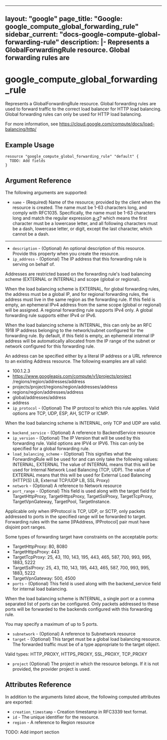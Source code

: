 <!---
 ----------------------------------------------------------------------------

     ***     AUTO GENERATED CODE    ***    AUTO GENERATED CODE     ***

 ----------------------------------------------------------------------------

     This file is automatically generated by terraform-codegen and manual
     changes will be clobbered when the file is regenerated.

     Please read more about how to change this file in README.md and
     CONTRIBUTING.md located at the root of this package.

 ----------------------------------------------------------------------------
--->
---
layout: "google"
page_title: "Google: google_compute_global_forwarding_rule"
sidebar_current: "docs-google-compute-global-forwarding-rule"
description: |-
  Represents a GlobalForwardingRule resource. Global forwarding rules are
---

# google\_compute\_global\_forwarding\_rule

Represents a GlobalForwardingRule resource. Global forwarding rules are
used to forward traffic to the correct load balancer for HTTP load
balancing. Global forwarding rules can only be used for HTTP load
balancing.

For more information, see
https://cloud.google.com/compute/docs/load-balancing/http/


## Example Usage

```hcl
resource "google_compute_global_forwarding_rule" "default" {
  TODO: Add fields
}
```

## Argument Reference

The following arguments are supported:

* `name` -
  (Required)
  Name of the resource; provided by the client when the resource is
created. The name must be 1-63 characters long, and comply with
RFC1035. Specifically, the name must be 1-63 characters long and match
the regular expression [a-z]([-a-z0-9]*[a-z0-9])? which means the
first character must be a lowercase letter, and all following
characters must be a dash, lowercase letter, or digit, except the last
character, which cannot be a dash.



- - -

* `description` -
  (Optional)
  An optional description of this resource. Provide this property when
you create the resource.
* `ip_address` -
  (Optional)
  The IP address that this forwarding rule is serving on behalf of.

Addresses are restricted based on the forwarding rule's load balancing
scheme (EXTERNAL or INTERNAL) and scope (global or regional).

When the load balancing scheme is EXTERNAL, for global forwarding
rules, the address must be a global IP, and for regional forwarding
rules, the address must live in the same region as the forwarding
rule. If this field is empty, an ephemeral IPv4 address from the same
scope (global or regional) will be assigned. A regional forwarding
rule supports IPv4 only. A global forwarding rule supports either IPv4
or IPv6.

When the load balancing scheme is INTERNAL, this can only be an RFC
1918 IP address belonging to the network/subnet configured for the
forwarding rule. By default, if this field is empty, an ephemeral
internal IP address will be automatically allocated from the IP range
of the subnet or network configured for this forwarding rule.

An address can be specified either by a literal IP address or a URL
reference to an existing Address resource. The following examples are
all valid:

* 100.1.2.3
* https://www.googleapis.com/compute/v1/projects/project
    /regions/region/addresses/address
* projects/project/regions/region/addresses/address
* regions/region/addresses/address
* global/addresses/address
* address
* `ip_protocol` -
  (Optional)
  The IP protocol to which this rule applies. Valid options are TCP,
UDP, ESP, AH, SCTP or ICMP.

When the load balancing scheme is INTERNAL, only TCP and UDP are
valid.
* `backend_service` -
  (Optional)
  A reference to BackendService resource
* `ip_version` -
  (Optional)
  The IP Version that will be used by this forwarding rule. Valid
options are IPV4 or IPV6. This can only be specified for a global
forwarding rule.
* `load_balancing_scheme` -
  (Optional)
  This signifies what the ForwardingRule will be used for and can only
take the following values: INTERNAL, EXTERNAL The value of INTERNAL
means that this will be used for Internal Network Load Balancing (TCP,
UDP). The value of EXTERNAL means that this will be used for External
Load Balancing (HTTP(S) LB, External TCP/UDP LB, SSL Proxy)
* `network` -
  (Optional)
  A reference to Network resource
* `port_range` -
  (Optional)
  This field is used along with the target field for TargetHttpProxy,
TargetHttpsProxy, TargetSslProxy, TargetTcpProxy, TargetVpnGateway,
TargetPool, TargetInstance.

Applicable only when IPProtocol is TCP, UDP, or SCTP, only packets
addressed to ports in the specified range will be forwarded to target.
Forwarding rules with the same [IPAddress, IPProtocol] pair must have
disjoint port ranges.

Some types of forwarding target have constraints on the acceptable
ports:

* TargetHttpProxy: 80, 8080
* TargetHttpsProxy: 443
* TargetTcpProxy: 25, 43, 110, 143, 195, 443, 465, 587, 700, 993, 995,
                  1883, 5222
* TargetSslProxy: 25, 43, 110, 143, 195, 443, 465, 587, 700, 993, 995,
                  1883, 5222
* TargetVpnGateway: 500, 4500
* `ports` -
  (Optional)
  This field is used along with the backend_service field for internal
load balancing.

When the load balancing scheme is INTERNAL, a single port or a comma
separated list of ports can be configured. Only packets addressed to
these ports will be forwarded to the backends configured with this
forwarding rule.

You may specify a maximum of up to 5 ports.
* `subnetwork` -
  (Optional)
  A reference to Subnetwork resource
* `target` -
  (Optional)
  This target must be a global load balancing resource. The forwarded
traffic must be of a type appropriate to the target object.

Valid types: HTTP_PROXY, HTTPS_PROXY, SSL_PROXY, TCP_PROXY
* `project` (Optional) The project in which the resource belongs.
    If it is not provided, the provider project is used.













## Attributes Reference

In addition to the arguments listed above, the following computed attributes are exported:

* `creation_timestamp` -
  Creation timestamp in RFC3339 text format.
* `id` -
  The unique identifier for the resource.
* `region` -
  A reference to Region resource





TODO: Add import section
